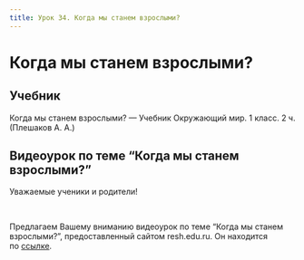 ```yaml
---
title: Урок 34. Когда мы станем взрослыми?
---
```


# Когда мы станем взрослыми?

## Учебник

Когда мы станем взрослыми? — Учебник Окружающий мир. 1 класс. 2 ч. (Плешаков А. А.)

## Видеоурок по теме “Когда мы станем взрослыми?”

<p>Уважаемые ученики и родители!</p>
<p>&nbsp;</p>
<p>Предлагаем Вашему вниманию видеоурок по теме &ldquo;Когда мы станем взрослыми?&rdquo;, предоставленный сайтом resh.edu.ru. Он находится по&nbsp;<a href="https://resh.edu.ru/subject/lesson/5967/main/119191/">ссылке</a>.</p>